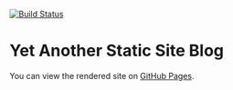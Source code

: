 [![Build Status](https://img.shields.io/endpoint.svg?url=https%3A%2F%2Factions-badge.atrox.dev%2FhadjilucasL%2Fblog%2Fbadge%3Fref%3Dmaster&style=flat)](https://actions-badge.atrox.dev/hadjilucasL/blog/goto?ref=master)

# Yet Another Static Site Blog
You can view the rendered site on [GitHub Pages](https://www.gallus-domesticus.com/blog).
